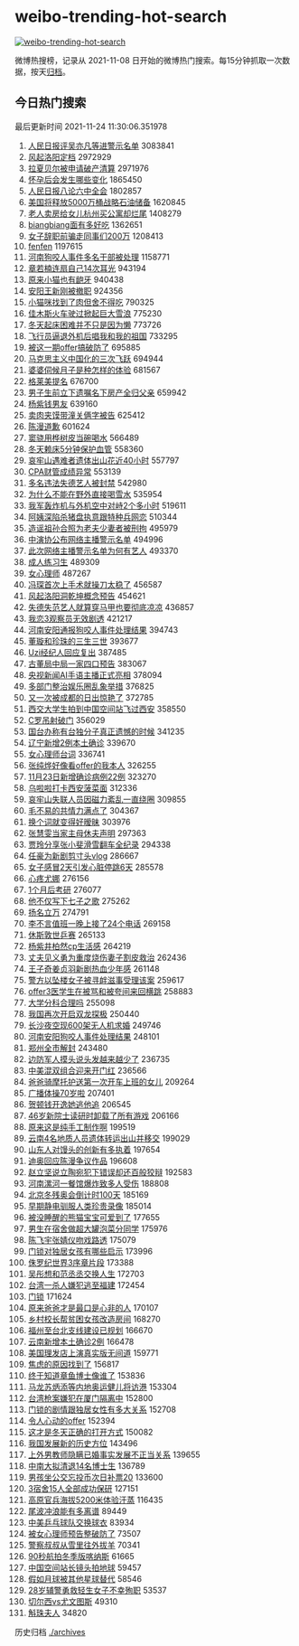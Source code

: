 # weibo-trending-hot-search

[![weibo-trending-hot-search](https://github.com/ameizi/weibo-trending-hot-search/actions/workflows/ci.yml/badge.svg)](https://github.com/ameizi/weibo-trending-hot-search/actions/workflows/ci.yml)

微博热搜榜，记录从 2021-11-08 日开始的微博热门搜索。每15分钟抓取一次数据，按天[归档](./archives)。

## 今日热门搜索

<!-- BEGIN --> 
最后更新时间 2021-11-24 11:30:06.351978 
1. [人民日报评吴亦凡等进警示名单](https://s.weibo.com/weibo?q=%23%E4%BA%BA%E6%B0%91%E6%97%A5%E6%8A%A5%E8%AF%84%E5%90%B4%E4%BA%A6%E5%87%A1%E7%AD%89%E8%BF%9B%E8%AD%A6%E7%A4%BA%E5%90%8D%E5%8D%95%23&Refer=top) 3083841
1. [风起洛阳定档](https://s.weibo.com/weibo?q=%23%E9%A3%8E%E8%B5%B7%E6%B4%9B%E9%98%B3%E5%AE%9A%E6%A1%A3%23&Refer=top) 2972929
1. [拉夏贝尔被申请破产清算](https://s.weibo.com/weibo?q=%23%E6%8B%89%E5%A4%8F%E8%B4%9D%E5%B0%94%E8%A2%AB%E7%94%B3%E8%AF%B7%E7%A0%B4%E4%BA%A7%E6%B8%85%E7%AE%97%23&Refer=top) 2971976
1. [怀孕后会发生哪些变化](https://s.weibo.com/weibo?q=%23%E6%80%80%E5%AD%95%E5%90%8E%E4%BC%9A%E5%8F%91%E7%94%9F%E5%93%AA%E4%BA%9B%E5%8F%98%E5%8C%96%23&Refer=top) 1865450
1. [人民日报八论六中全会](https://s.weibo.com/weibo?q=%23%E4%BA%BA%E6%B0%91%E6%97%A5%E6%8A%A5%E5%85%AB%E8%AE%BA%E5%85%AD%E4%B8%AD%E5%85%A8%E4%BC%9A%23&Refer=top) 1802857
1. [美国将释放5000万桶战略石油储备](https://s.weibo.com/weibo?q=%23%E7%BE%8E%E5%9B%BD%E5%B0%86%E9%87%8A%E6%94%BE5000%E4%B8%87%E6%A1%B6%E6%88%98%E7%95%A5%E7%9F%B3%E6%B2%B9%E5%82%A8%E5%A4%87%23&Refer=top) 1620845
1. [老人卖房给女儿杭州买公寓却烂尾](https://s.weibo.com/weibo?q=%23%E8%80%81%E4%BA%BA%E5%8D%96%E6%88%BF%E7%BB%99%E5%A5%B3%E5%84%BF%E6%9D%AD%E5%B7%9E%E4%B9%B0%E5%85%AC%E5%AF%93%E5%8D%B4%E7%83%82%E5%B0%BE%23&Refer=top) 1408279
1. [biangbiang面有多好吃](https://s.weibo.com/weibo?q=%23biangbiang%E9%9D%A2%E6%9C%89%E5%A4%9A%E5%A5%BD%E5%90%83%23&Refer=top) 1362651
1. [女子辞职前骗走同事们200万](https://s.weibo.com/weibo?q=%23%E5%A5%B3%E5%AD%90%E8%BE%9E%E8%81%8C%E5%89%8D%E9%AA%97%E8%B5%B0%E5%90%8C%E4%BA%8B%E4%BB%AC200%E4%B8%87%23&Refer=top) 1208413
1. [fenfen](https://s.weibo.com/weibo?q=fenfen&Refer=top) 1197615
1. [河南狗咬人事件多名干部被处理](https://s.weibo.com/weibo?q=%23%E6%B2%B3%E5%8D%97%E7%8B%97%E5%92%AC%E4%BA%BA%E4%BA%8B%E4%BB%B6%E5%A4%9A%E5%90%8D%E5%B9%B2%E9%83%A8%E8%A2%AB%E5%A4%84%E7%90%86%23&Refer=top) 1158771
1. [章若楠连扇自己14次耳光](https://s.weibo.com/weibo?q=%23%E7%AB%A0%E8%8B%A5%E6%A5%A0%E8%BF%9E%E6%89%87%E8%87%AA%E5%B7%B114%E6%AC%A1%E8%80%B3%E5%85%89%23&Refer=top) 943194
1. [原来小猫也有龅牙](https://s.weibo.com/weibo?q=%23%E5%8E%9F%E6%9D%A5%E5%B0%8F%E7%8C%AB%E4%B9%9F%E6%9C%89%E9%BE%85%E7%89%99%23&Refer=top) 940438
1. [安阳王新刚被撤职](https://s.weibo.com/weibo?q=%23%E5%AE%89%E9%98%B3%E7%8E%8B%E6%96%B0%E5%88%9A%E8%A2%AB%E6%92%A4%E8%81%8C%23&Refer=top) 924356
1. [小猫咪找到了肉但舍不得吃](https://s.weibo.com/weibo?q=%E5%B0%8F%E7%8C%AB%E5%92%AA%E6%89%BE%E5%88%B0%E4%BA%86%E8%82%89%E4%BD%86%E8%88%8D%E4%B8%8D%E5%BE%97%E5%90%83&Refer=top) 790325
1. [佳木斯火车驶过掀起巨大雪浪](https://s.weibo.com/weibo?q=%23%E4%BD%B3%E6%9C%A8%E6%96%AF%E7%81%AB%E8%BD%A6%E9%A9%B6%E8%BF%87%E6%8E%80%E8%B5%B7%E5%B7%A8%E5%A4%A7%E9%9B%AA%E6%B5%AA%23&Refer=top) 775230
1. [冬天起床困难并不只是因为懒](https://s.weibo.com/weibo?q=%23%E5%86%AC%E5%A4%A9%E8%B5%B7%E5%BA%8A%E5%9B%B0%E9%9A%BE%E5%B9%B6%E4%B8%8D%E5%8F%AA%E6%98%AF%E5%9B%A0%E4%B8%BA%E6%87%92%23&Refer=top) 773726
1. [飞行员逼退外机后唱我和我的祖国](https://s.weibo.com/weibo?q=%23%E9%A3%9E%E8%A1%8C%E5%91%98%E9%80%BC%E9%80%80%E5%A4%96%E6%9C%BA%E5%90%8E%E5%94%B1%E6%88%91%E5%92%8C%E6%88%91%E7%9A%84%E7%A5%96%E5%9B%BD%23&Refer=top) 733295
1. [被这一期offer搞破防了](https://s.weibo.com/weibo?q=%23%E8%A2%AB%E8%BF%99%E4%B8%80%E6%9C%9Foffer%E6%90%9E%E7%A0%B4%E9%98%B2%E4%BA%86%23&Refer=top) 695885
1. [马克思主义中国化的三次飞跃](https://s.weibo.com/weibo?q=%23%E9%A9%AC%E5%85%8B%E6%80%9D%E4%B8%BB%E4%B9%89%E4%B8%AD%E5%9B%BD%E5%8C%96%E7%9A%84%E4%B8%89%E6%AC%A1%E9%A3%9E%E8%B7%83%23&Refer=top) 694944
1. [婆婆伺候月子是种怎样的体验](https://s.weibo.com/weibo?q=%E5%A9%86%E5%A9%86%E4%BC%BA%E5%80%99%E6%9C%88%E5%AD%90%E6%98%AF%E7%A7%8D%E6%80%8E%E6%A0%B7%E7%9A%84%E4%BD%93%E9%AA%8C&Refer=top) 681567
1. [格莱美提名](https://s.weibo.com/weibo?q=%E6%A0%BC%E8%8E%B1%E7%BE%8E%E6%8F%90%E5%90%8D&Refer=top) 676700
1. [男子生前立下遗嘱名下房产全归父亲](https://s.weibo.com/weibo?q=%23%E7%94%B7%E5%AD%90%E7%94%9F%E5%89%8D%E7%AB%8B%E4%B8%8B%E9%81%97%E5%98%B1%E5%90%8D%E4%B8%8B%E6%88%BF%E4%BA%A7%E5%85%A8%E5%BD%92%E7%88%B6%E4%BA%B2%23&Refer=top) 659942
1. [杨紫钱男友](https://s.weibo.com/weibo?q=%23%E6%9D%A8%E7%B4%AB%E9%92%B1%E7%94%B7%E5%8F%8B%23&Refer=top) 639160
1. [卖肉夹馍带潼关俩字被告](https://s.weibo.com/weibo?q=%23%E5%8D%96%E8%82%89%E5%A4%B9%E9%A6%8D%E5%B8%A6%E6%BD%BC%E5%85%B3%E4%BF%A9%E5%AD%97%E8%A2%AB%E5%91%8A%23&Refer=top) 625412
1. [陈漫道歉](https://s.weibo.com/weibo?q=%23%E9%99%88%E6%BC%AB%E9%81%93%E6%AD%89%23&Refer=top) 601624
1. [窦骁用桦树皮当碗喝水](https://s.weibo.com/weibo?q=%23%E7%AA%A6%E9%AA%81%E7%94%A8%E6%A1%A6%E6%A0%91%E7%9A%AE%E5%BD%93%E7%A2%97%E5%96%9D%E6%B0%B4%23&Refer=top) 566489
1. [冬天赖床5分钟保护血管](https://s.weibo.com/weibo?q=%23%E5%86%AC%E5%A4%A9%E8%B5%96%E5%BA%8A5%E5%88%86%E9%92%9F%E4%BF%9D%E6%8A%A4%E8%A1%80%E7%AE%A1%23&Refer=top) 558360
1. [哀牢山遇难者遗体出山花近40小时](https://s.weibo.com/weibo?q=%23%E5%93%80%E7%89%A2%E5%B1%B1%E9%81%87%E9%9A%BE%E8%80%85%E9%81%97%E4%BD%93%E5%87%BA%E5%B1%B1%E8%8A%B1%E8%BF%9140%E5%B0%8F%E6%97%B6%23&Refer=top) 557797
1. [CPA财管成绩异常](https://s.weibo.com/weibo?q=CPA%E8%B4%A2%E7%AE%A1%E6%88%90%E7%BB%A9%E5%BC%82%E5%B8%B8&Refer=top) 553139
1. [多名违法失德艺人被封禁](https://s.weibo.com/weibo?q=%23%E5%A4%9A%E5%90%8D%E8%BF%9D%E6%B3%95%E5%A4%B1%E5%BE%B7%E8%89%BA%E4%BA%BA%E8%A2%AB%E5%B0%81%E7%A6%81%23&Refer=top) 542980
1. [为什么不能在野外直接喝雪水](https://s.weibo.com/weibo?q=%23%E4%B8%BA%E4%BB%80%E4%B9%88%E4%B8%8D%E8%83%BD%E5%9C%A8%E9%87%8E%E5%A4%96%E7%9B%B4%E6%8E%A5%E5%96%9D%E9%9B%AA%E6%B0%B4%23&Refer=top) 535954
1. [我军轰炸机与外机空中对峙2个多小时](https://s.weibo.com/weibo?q=%23%E6%88%91%E5%86%9B%E8%BD%B0%E7%82%B8%E6%9C%BA%E4%B8%8E%E5%A4%96%E6%9C%BA%E7%A9%BA%E4%B8%AD%E5%AF%B9%E5%B3%992%E4%B8%AA%E5%A4%9A%E5%B0%8F%E6%97%B6%23&Refer=top) 519611
1. [阿姨深陷杀猪盘执意跟特种兵网恋](https://s.weibo.com/weibo?q=%23%E9%98%BF%E5%A7%A8%E6%B7%B1%E9%99%B7%E6%9D%80%E7%8C%AA%E7%9B%98%E6%89%A7%E6%84%8F%E8%B7%9F%E7%89%B9%E7%A7%8D%E5%85%B5%E7%BD%91%E6%81%8B%23&Refer=top) 510344
1. [造谣祖孙合照为老夫少妻者被刑拘](https://s.weibo.com/weibo?q=%23%E9%80%A0%E8%B0%A3%E7%A5%96%E5%AD%99%E5%90%88%E7%85%A7%E4%B8%BA%E8%80%81%E5%A4%AB%E5%B0%91%E5%A6%BB%E8%80%85%E8%A2%AB%E5%88%91%E6%8B%98%23&Refer=top) 495979
1. [中演协公布网络主播警示名单](https://s.weibo.com/weibo?q=%23%E4%B8%AD%E6%BC%94%E5%8D%8F%E5%85%AC%E5%B8%83%E7%BD%91%E7%BB%9C%E4%B8%BB%E6%92%AD%E8%AD%A6%E7%A4%BA%E5%90%8D%E5%8D%95%23&Refer=top) 494996
1. [此次网络主播警示名单为何有艺人](https://s.weibo.com/weibo?q=%23%E6%AD%A4%E6%AC%A1%E7%BD%91%E7%BB%9C%E4%B8%BB%E6%92%AD%E8%AD%A6%E7%A4%BA%E5%90%8D%E5%8D%95%E4%B8%BA%E4%BD%95%E6%9C%89%E8%89%BA%E4%BA%BA%23&Refer=top) 493370
1. [成人练习生](https://s.weibo.com/weibo?q=%E6%88%90%E4%BA%BA%E7%BB%83%E4%B9%A0%E7%94%9F&Refer=top) 489309
1. [女心理师](https://s.weibo.com/weibo?q=%E5%A5%B3%E5%BF%83%E7%90%86%E5%B8%88&Refer=top) 487267
1. [冯琛首次上手术就操刀太稳了](https://s.weibo.com/weibo?q=%23%E5%86%AF%E7%90%9B%E9%A6%96%E6%AC%A1%E4%B8%8A%E6%89%8B%E6%9C%AF%E5%B0%B1%E6%93%8D%E5%88%80%E5%A4%AA%E7%A8%B3%E4%BA%86%23&Refer=top) 456587
1. [风起洛阳洞乾坤概念预告](https://s.weibo.com/weibo?q=%23%E9%A3%8E%E8%B5%B7%E6%B4%9B%E9%98%B3%E6%B4%9E%E4%B9%BE%E5%9D%A4%E6%A6%82%E5%BF%B5%E9%A2%84%E5%91%8A%23&Refer=top) 454621
1. [失德失范艺人就算穿马甲也要彻底凉凉](https://s.weibo.com/weibo?q=%23%E5%A4%B1%E5%BE%B7%E5%A4%B1%E8%8C%83%E8%89%BA%E4%BA%BA%E5%B0%B1%E7%AE%97%E7%A9%BF%E9%A9%AC%E7%94%B2%E4%B9%9F%E8%A6%81%E5%BD%BB%E5%BA%95%E5%87%89%E5%87%89%23&Refer=top) 436857
1. [我恋3观察员无效剧透](https://s.weibo.com/weibo?q=%23%E6%88%91%E6%81%8B3%E8%A7%82%E5%AF%9F%E5%91%98%E6%97%A0%E6%95%88%E5%89%A7%E9%80%8F%23&Refer=top) 421217
1. [河南安阳通报狗咬人事件处理结果](https://s.weibo.com/weibo?q=%23%E6%B2%B3%E5%8D%97%E5%AE%89%E9%98%B3%E9%80%9A%E6%8A%A5%E7%8B%97%E5%92%AC%E4%BA%BA%E4%BA%8B%E4%BB%B6%E5%A4%84%E7%90%86%E7%BB%93%E6%9E%9C%23&Refer=top) 394743
1. [董璇和珍珠的三生三世](https://s.weibo.com/weibo?q=%23%E8%91%A3%E7%92%87%E5%92%8C%E7%8F%8D%E7%8F%A0%E7%9A%84%E4%B8%89%E7%94%9F%E4%B8%89%E4%B8%96%23&Refer=top) 393677
1. [Uzi经纪人回应复出](https://s.weibo.com/weibo?q=%23Uzi%E7%BB%8F%E7%BA%AA%E4%BA%BA%E5%9B%9E%E5%BA%94%E5%A4%8D%E5%87%BA%23&Refer=top) 387485
1. [古董局中局一家四口预告](https://s.weibo.com/weibo?q=%23%E5%8F%A4%E8%91%A3%E5%B1%80%E4%B8%AD%E5%B1%80%E4%B8%80%E5%AE%B6%E5%9B%9B%E5%8F%A3%E9%A2%84%E5%91%8A%23&Refer=top) 383067
1. [央视新闻AI手语主播正式亮相](https://s.weibo.com/weibo?q=%23%E5%A4%AE%E8%A7%86%E6%96%B0%E9%97%BBAI%E6%89%8B%E8%AF%AD%E4%B8%BB%E6%92%AD%E6%AD%A3%E5%BC%8F%E4%BA%AE%E7%9B%B8%23&Refer=top) 378094
1. [多部门整治娱乐圈乱象举措](https://s.weibo.com/weibo?q=%23%E5%A4%9A%E9%83%A8%E9%97%A8%E6%95%B4%E6%B2%BB%E5%A8%B1%E4%B9%90%E5%9C%88%E4%B9%B1%E8%B1%A1%E4%B8%BE%E6%8E%AA%23&Refer=top) 376825
1. [又一次被成都的日出惊艳了](https://s.weibo.com/weibo?q=%23%E5%8F%88%E4%B8%80%E6%AC%A1%E8%A2%AB%E6%88%90%E9%83%BD%E7%9A%84%E6%97%A5%E5%87%BA%E6%83%8A%E8%89%B3%E4%BA%86%23&Refer=top) 372785
1. [西交大学生拍到中国空间站飞过西安](https://s.weibo.com/weibo?q=%23%E8%A5%BF%E4%BA%A4%E5%A4%A7%E5%AD%A6%E7%94%9F%E6%8B%8D%E5%88%B0%E4%B8%AD%E5%9B%BD%E7%A9%BA%E9%97%B4%E7%AB%99%E9%A3%9E%E8%BF%87%E8%A5%BF%E5%AE%89%23&Refer=top) 358550
1. [C罗吊射破门](https://s.weibo.com/weibo?q=%23C%E7%BD%97%E5%90%8A%E5%B0%84%E7%A0%B4%E9%97%A8%23&Refer=top) 356029
1. [国台办称有台独分子真正遗憾的时候](https://s.weibo.com/weibo?q=%23%E5%9B%BD%E5%8F%B0%E5%8A%9E%E7%A7%B0%E6%9C%89%E5%8F%B0%E7%8B%AC%E5%88%86%E5%AD%90%E7%9C%9F%E6%AD%A3%E9%81%97%E6%86%BE%E7%9A%84%E6%97%B6%E5%80%99%23&Refer=top) 341235
1. [辽宁新增2例本土确诊](https://s.weibo.com/weibo?q=%23%E8%BE%BD%E5%AE%81%E6%96%B0%E5%A2%9E2%E4%BE%8B%E6%9C%AC%E5%9C%9F%E7%A1%AE%E8%AF%8A%23&Refer=top) 339670
1. [女心理师台词](https://s.weibo.com/weibo?q=%23%E5%A5%B3%E5%BF%83%E7%90%86%E5%B8%88%E5%8F%B0%E8%AF%8D%23&Refer=top) 336741
1. [张纯烨好像看offer的我本人](https://s.weibo.com/weibo?q=%23%E5%BC%A0%E7%BA%AF%E7%83%A8%E5%A5%BD%E5%83%8F%E7%9C%8Boffer%E7%9A%84%E6%88%91%E6%9C%AC%E4%BA%BA%23&Refer=top) 326255
1. [11月23日新增确诊病例22例](https://s.weibo.com/weibo?q=%2311%E6%9C%8823%E6%97%A5%E6%96%B0%E5%A2%9E%E7%A1%AE%E8%AF%8A%E7%97%85%E4%BE%8B22%E4%BE%8B%23&Refer=top) 323270
1. [乌啦啦打卡西安菠菜面](https://s.weibo.com/weibo?q=%23%E4%B9%8C%E5%95%A6%E5%95%A6%E6%89%93%E5%8D%A1%E8%A5%BF%E5%AE%89%E8%8F%A0%E8%8F%9C%E9%9D%A2%23&Refer=top) 312336
1. [哀牢山失联人员因磁力紊乱一直绕圈](https://s.weibo.com/weibo?q=%23%E5%93%80%E7%89%A2%E5%B1%B1%E5%A4%B1%E8%81%94%E4%BA%BA%E5%91%98%E5%9B%A0%E7%A3%81%E5%8A%9B%E7%B4%8A%E4%B9%B1%E4%B8%80%E7%9B%B4%E7%BB%95%E5%9C%88%23&Refer=top) 309855
1. [毛不易的共情力满点了](https://s.weibo.com/weibo?q=%23%E6%AF%9B%E4%B8%8D%E6%98%93%E7%9A%84%E5%85%B1%E6%83%85%E5%8A%9B%E6%BB%A1%E7%82%B9%E4%BA%86%23&Refer=top) 304367
1. [换个词就变得好暧昧](https://s.weibo.com/weibo?q=%23%E6%8D%A2%E4%B8%AA%E8%AF%8D%E5%B0%B1%E5%8F%98%E5%BE%97%E5%A5%BD%E6%9A%A7%E6%98%A7%23&Refer=top) 303976
1. [张慧雯当家主母休夫声明](https://s.weibo.com/weibo?q=%23%E5%BC%A0%E6%85%A7%E9%9B%AF%E5%BD%93%E5%AE%B6%E4%B8%BB%E6%AF%8D%E4%BC%91%E5%A4%AB%E5%A3%B0%E6%98%8E%23&Refer=top) 297363
1. [贾玲分享张小斐滑雪翻车全纪录](https://s.weibo.com/weibo?q=%23%E8%B4%BE%E7%8E%B2%E5%88%86%E4%BA%AB%E5%BC%A0%E5%B0%8F%E6%96%90%E6%BB%91%E9%9B%AA%E7%BF%BB%E8%BD%A6%E5%85%A8%E7%BA%AA%E5%BD%95%23&Refer=top) 294338
1. [任豪为新剧剪寸头vlog](https://s.weibo.com/weibo?q=%E4%BB%BB%E8%B1%AA%E4%B8%BA%E6%96%B0%E5%89%A7%E5%89%AA%E5%AF%B8%E5%A4%B4vlog&Refer=top) 286667
1. [女子感冒2天引发心脏停跳6天](https://s.weibo.com/weibo?q=%23%E5%A5%B3%E5%AD%90%E6%84%9F%E5%86%922%E5%A4%A9%E5%BC%95%E5%8F%91%E5%BF%83%E8%84%8F%E5%81%9C%E8%B7%B36%E5%A4%A9%23&Refer=top) 285578
1. [心疼尤娜](https://s.weibo.com/weibo?q=%23%E5%BF%83%E7%96%BC%E5%B0%A4%E5%A8%9C%23&Refer=top) 276156
1. [1个月后考研](https://s.weibo.com/weibo?q=%231%E4%B8%AA%E6%9C%88%E5%90%8E%E8%80%83%E7%A0%94%23&Refer=top) 276077
1. [他不仅写下七子之歌](https://s.weibo.com/weibo?q=%23%E4%BB%96%E4%B8%8D%E4%BB%85%E5%86%99%E4%B8%8B%E4%B8%83%E5%AD%90%E4%B9%8B%E6%AD%8C%23&Refer=top) 275262
1. [扬名立万](https://s.weibo.com/weibo?q=%E6%89%AC%E5%90%8D%E7%AB%8B%E4%B8%87&Refer=top) 274791
1. [李不言值班一晚上接了24个电话](https://s.weibo.com/weibo?q=%23%E6%9D%8E%E4%B8%8D%E8%A8%80%E5%80%BC%E7%8F%AD%E4%B8%80%E6%99%9A%E4%B8%8A%E6%8E%A5%E4%BA%8624%E4%B8%AA%E7%94%B5%E8%AF%9D%23&Refer=top) 269158
1. [休斯敦世乒赛](https://s.weibo.com/weibo?q=%E4%BC%91%E6%96%AF%E6%95%A6%E4%B8%96%E4%B9%92%E8%B5%9B&Refer=top) 265133
1. [杨紫井柏然cp生活感](https://s.weibo.com/weibo?q=%23%E6%9D%A8%E7%B4%AB%E4%BA%95%E6%9F%8F%E7%84%B6cp%E7%94%9F%E6%B4%BB%E6%84%9F%23&Refer=top) 264219
1. [丈夫见义勇为重度烧伤妻子割皮救治](https://s.weibo.com/weibo?q=%23%E4%B8%88%E5%A4%AB%E8%A7%81%E4%B9%89%E5%8B%87%E4%B8%BA%E9%87%8D%E5%BA%A6%E7%83%A7%E4%BC%A4%E5%A6%BB%E5%AD%90%E5%89%B2%E7%9A%AE%E6%95%91%E6%B2%BB%23&Refer=top) 262436
1. [王子奇姜贞羽新剧热血少年感](https://s.weibo.com/weibo?q=%23%E7%8E%8B%E5%AD%90%E5%A5%87%E5%A7%9C%E8%B4%9E%E7%BE%BD%E6%96%B0%E5%89%A7%E7%83%AD%E8%A1%80%E5%B0%91%E5%B9%B4%E6%84%9F%23&Refer=top) 261148
1. [警方以坠楼女子被寻衅滋事受理该案](https://s.weibo.com/weibo?q=%23%E8%AD%A6%E6%96%B9%E4%BB%A5%E5%9D%A0%E6%A5%BC%E5%A5%B3%E5%AD%90%E8%A2%AB%E5%AF%BB%E8%A1%85%E6%BB%8B%E4%BA%8B%E5%8F%97%E7%90%86%E8%AF%A5%E6%A1%88%23&Refer=top) 259617
1. [offer3医学生在被骂和被夸间来回横跳](https://s.weibo.com/weibo?q=%23offer3%E5%8C%BB%E5%AD%A6%E7%94%9F%E5%9C%A8%E8%A2%AB%E9%AA%82%E5%92%8C%E8%A2%AB%E5%A4%B8%E9%97%B4%E6%9D%A5%E5%9B%9E%E6%A8%AA%E8%B7%B3%23&Refer=top) 258883
1. [大学分科合理吗](https://s.weibo.com/weibo?q=%23%E5%A4%A7%E5%AD%A6%E5%88%86%E7%A7%91%E5%90%88%E7%90%86%E5%90%97%23&Refer=top) 255098
1. [我国再次开启双龙探极](https://s.weibo.com/weibo?q=%23%E6%88%91%E5%9B%BD%E5%86%8D%E6%AC%A1%E5%BC%80%E5%90%AF%E5%8F%8C%E9%BE%99%E6%8E%A2%E6%9E%81%23&Refer=top) 250440
1. [长沙夜空现600架无人机求婚](https://s.weibo.com/weibo?q=%23%E9%95%BF%E6%B2%99%E5%A4%9C%E7%A9%BA%E7%8E%B0600%E6%9E%B6%E6%97%A0%E4%BA%BA%E6%9C%BA%E6%B1%82%E5%A9%9A%23&Refer=top) 249746
1. [河南安阳狗咬人事件处理结果](https://s.weibo.com/weibo?q=%23%E6%B2%B3%E5%8D%97%E5%AE%89%E9%98%B3%E7%8B%97%E5%92%AC%E4%BA%BA%E4%BA%8B%E4%BB%B6%E5%A4%84%E7%90%86%E7%BB%93%E6%9E%9C%23&Refer=top) 248101
1. [郑州全市解封](https://s.weibo.com/weibo?q=%23%E9%83%91%E5%B7%9E%E5%85%A8%E5%B8%82%E8%A7%A3%E5%B0%81%23&Refer=top) 243480
1. [边防军人摸头说头发越来越少了](https://s.weibo.com/weibo?q=%23%E8%BE%B9%E9%98%B2%E5%86%9B%E4%BA%BA%E6%91%B8%E5%A4%B4%E8%AF%B4%E5%A4%B4%E5%8F%91%E8%B6%8A%E6%9D%A5%E8%B6%8A%E5%B0%91%E4%BA%86%23&Refer=top) 236735
1. [中美混双组合迎来开门红](https://s.weibo.com/weibo?q=%23%E4%B8%AD%E7%BE%8E%E6%B7%B7%E5%8F%8C%E7%BB%84%E5%90%88%E8%BF%8E%E6%9D%A5%E5%BC%80%E9%97%A8%E7%BA%A2%23&Refer=top) 236566
1. [爸爸骑摩托护送第一次开车上班的女儿](https://s.weibo.com/weibo?q=%23%E7%88%B8%E7%88%B8%E9%AA%91%E6%91%A9%E6%89%98%E6%8A%A4%E9%80%81%E7%AC%AC%E4%B8%80%E6%AC%A1%E5%BC%80%E8%BD%A6%E4%B8%8A%E7%8F%AD%E7%9A%84%E5%A5%B3%E5%84%BF%23&Refer=top) 209264
1. [广播体操70岁啦](https://s.weibo.com/weibo?q=%23%E5%B9%BF%E6%92%AD%E4%BD%93%E6%93%8D70%E5%B2%81%E5%95%A6%23&Refer=top) 207401
1. [贺顿钱开逸她逃他追](https://s.weibo.com/weibo?q=%23%E8%B4%BA%E9%A1%BF%E9%92%B1%E5%BC%80%E9%80%B8%E5%A5%B9%E9%80%83%E4%BB%96%E8%BF%BD%23&Refer=top) 206545
1. [46岁新院士读研时卸载了所有游戏](https://s.weibo.com/weibo?q=%2346%E5%B2%81%E6%96%B0%E9%99%A2%E5%A3%AB%E8%AF%BB%E7%A0%94%E6%97%B6%E5%8D%B8%E8%BD%BD%E4%BA%86%E6%89%80%E6%9C%89%E6%B8%B8%E6%88%8F%23&Refer=top) 206166
1. [原来这是纯手工制作啊](https://s.weibo.com/weibo?q=%23%E5%8E%9F%E6%9D%A5%E8%BF%99%E6%98%AF%E7%BA%AF%E6%89%8B%E5%B7%A5%E5%88%B6%E4%BD%9C%E5%95%8A%23&Refer=top) 199519
1. [云南4名地质人员遗体转运出山并移交](https://s.weibo.com/weibo?q=%23%E4%BA%91%E5%8D%974%E5%90%8D%E5%9C%B0%E8%B4%A8%E4%BA%BA%E5%91%98%E9%81%97%E4%BD%93%E8%BD%AC%E8%BF%90%E5%87%BA%E5%B1%B1%E5%B9%B6%E7%A7%BB%E4%BA%A4%23&Refer=top) 199029
1. [山东人对馒头的创新有多执着](https://s.weibo.com/weibo?q=%23%E5%B1%B1%E4%B8%9C%E4%BA%BA%E5%AF%B9%E9%A6%92%E5%A4%B4%E7%9A%84%E5%88%9B%E6%96%B0%E6%9C%89%E5%A4%9A%E6%89%A7%E7%9D%80%23&Refer=top) 197654
1. [迪奥回应陈漫争议作品](https://s.weibo.com/weibo?q=%23%E8%BF%AA%E5%A5%A5%E5%9B%9E%E5%BA%94%E9%99%88%E6%BC%AB%E4%BA%89%E8%AE%AE%E4%BD%9C%E5%93%81%23&Refer=top) 196608
1. [赵立坚说立陶宛犯下错误却还百般狡辩](https://s.weibo.com/weibo?q=%23%E8%B5%B5%E7%AB%8B%E5%9D%9A%E8%AF%B4%E7%AB%8B%E9%99%B6%E5%AE%9B%E7%8A%AF%E4%B8%8B%E9%94%99%E8%AF%AF%E5%8D%B4%E8%BF%98%E7%99%BE%E8%88%AC%E7%8B%A1%E8%BE%A9%23&Refer=top) 192583
1. [河南漯河一餐馆爆炸致多人受伤](https://s.weibo.com/weibo?q=%23%E6%B2%B3%E5%8D%97%E6%BC%AF%E6%B2%B3%E4%B8%80%E9%A4%90%E9%A6%86%E7%88%86%E7%82%B8%E8%87%B4%E5%A4%9A%E4%BA%BA%E5%8F%97%E4%BC%A4%23&Refer=top) 188808
1. [北京冬残奥会倒计时100天](https://s.weibo.com/weibo?q=%23%E5%8C%97%E4%BA%AC%E5%86%AC%E6%AE%8B%E5%A5%A5%E4%BC%9A%E5%80%92%E8%AE%A1%E6%97%B6100%E5%A4%A9%23&Refer=top) 185169
1. [早期静电驯服人类珍贵录像](https://s.weibo.com/weibo?q=%23%E6%97%A9%E6%9C%9F%E9%9D%99%E7%94%B5%E9%A9%AF%E6%9C%8D%E4%BA%BA%E7%B1%BB%E7%8F%8D%E8%B4%B5%E5%BD%95%E5%83%8F%23&Refer=top) 185014
1. [被没睡醒的熊猫宝宝可爱到了](https://s.weibo.com/weibo?q=%23%E8%A2%AB%E6%B2%A1%E7%9D%A1%E9%86%92%E7%9A%84%E7%86%8A%E7%8C%AB%E5%AE%9D%E5%AE%9D%E5%8F%AF%E7%88%B1%E5%88%B0%E4%BA%86%23&Refer=top) 177655
1. [男生在宿舍做超大罐泡菜分同学](https://s.weibo.com/weibo?q=%23%E7%94%B7%E7%94%9F%E5%9C%A8%E5%AE%BF%E8%88%8D%E5%81%9A%E8%B6%85%E5%A4%A7%E7%BD%90%E6%B3%A1%E8%8F%9C%E5%88%86%E5%90%8C%E5%AD%A6%23&Refer=top) 175976
1. [陈飞宇张婧仪吻戏路透](https://s.weibo.com/weibo?q=%23%E9%99%88%E9%A3%9E%E5%AE%87%E5%BC%A0%E5%A9%A7%E4%BB%AA%E5%90%BB%E6%88%8F%E8%B7%AF%E9%80%8F%23&Refer=top) 175079
1. [门锁对独居女孩有哪些启示](https://s.weibo.com/weibo?q=%23%E9%97%A8%E9%94%81%E5%AF%B9%E7%8B%AC%E5%B1%85%E5%A5%B3%E5%AD%A9%E6%9C%89%E5%93%AA%E4%BA%9B%E5%90%AF%E7%A4%BA%23&Refer=top) 173996
1. [侏罗纪世界3序章片段](https://s.weibo.com/weibo?q=%23%E4%BE%8F%E7%BD%97%E7%BA%AA%E4%B8%96%E7%95%8C3%E5%BA%8F%E7%AB%A0%E7%89%87%E6%AE%B5%23&Refer=top) 173388
1. [吴彤想和范丞丞交换人生](https://s.weibo.com/weibo?q=%23%E5%90%B4%E5%BD%A4%E6%83%B3%E5%92%8C%E8%8C%83%E4%B8%9E%E4%B8%9E%E4%BA%A4%E6%8D%A2%E4%BA%BA%E7%94%9F%23&Refer=top) 172703
1. [台湾一杀人嫌犯逃至福建](https://s.weibo.com/weibo?q=%23%E5%8F%B0%E6%B9%BE%E4%B8%80%E6%9D%80%E4%BA%BA%E5%AB%8C%E7%8A%AF%E9%80%83%E8%87%B3%E7%A6%8F%E5%BB%BA%23&Refer=top) 172454
1. [门锁](https://s.weibo.com/weibo?q=%E9%97%A8%E9%94%81&Refer=top) 171624
1. [原来爸爸才是最口是心非的人](https://s.weibo.com/weibo?q=%23%E5%8E%9F%E6%9D%A5%E7%88%B8%E7%88%B8%E6%89%8D%E6%98%AF%E6%9C%80%E5%8F%A3%E6%98%AF%E5%BF%83%E9%9D%9E%E7%9A%84%E4%BA%BA%23&Refer=top) 170107
1. [乡村校长帮贫困女孩改造房间](https://s.weibo.com/weibo?q=%23%E4%B9%A1%E6%9D%91%E6%A0%A1%E9%95%BF%E5%B8%AE%E8%B4%AB%E5%9B%B0%E5%A5%B3%E5%AD%A9%E6%94%B9%E9%80%A0%E6%88%BF%E9%97%B4%23&Refer=top) 168270
1. [福州至台北支线建设已规划](https://s.weibo.com/weibo?q=%23%E7%A6%8F%E5%B7%9E%E8%87%B3%E5%8F%B0%E5%8C%97%E6%94%AF%E7%BA%BF%E5%BB%BA%E8%AE%BE%E5%B7%B2%E8%A7%84%E5%88%92%23&Refer=top) 166670
1. [云南新增本土确诊2例](https://s.weibo.com/weibo?q=%23%E4%BA%91%E5%8D%97%E6%96%B0%E5%A2%9E%E6%9C%AC%E5%9C%9F%E7%A1%AE%E8%AF%8A2%E4%BE%8B%23&Refer=top) 166478
1. [美国理发店上演真实版无间道](https://s.weibo.com/weibo?q=%23%E7%BE%8E%E5%9B%BD%E7%90%86%E5%8F%91%E5%BA%97%E4%B8%8A%E6%BC%94%E7%9C%9F%E5%AE%9E%E7%89%88%E6%97%A0%E9%97%B4%E9%81%93%23&Refer=top) 159771
1. [焦虑的原因找到了](https://s.weibo.com/weibo?q=%23%E7%84%A6%E8%99%91%E7%9A%84%E5%8E%9F%E5%9B%A0%E6%89%BE%E5%88%B0%E4%BA%86%23&Refer=top) 156817
1. [终于知道章鱼博士像谁了](https://s.weibo.com/weibo?q=%23%E7%BB%88%E4%BA%8E%E7%9F%A5%E9%81%93%E7%AB%A0%E9%B1%BC%E5%8D%9A%E5%A3%AB%E5%83%8F%E8%B0%81%E4%BA%86%23&Refer=top) 153836
1. [马龙苏炳添等内地奥运健儿将访港](https://s.weibo.com/weibo?q=%23%E9%A9%AC%E9%BE%99%E8%8B%8F%E7%82%B3%E6%B7%BB%E7%AD%89%E5%86%85%E5%9C%B0%E5%A5%A5%E8%BF%90%E5%81%A5%E5%84%BF%E5%B0%86%E8%AE%BF%E6%B8%AF%23&Refer=top) 153304
1. [台湾枪案嫌犯在厦门隔离中](https://s.weibo.com/weibo?q=%23%E5%8F%B0%E6%B9%BE%E6%9E%AA%E6%A1%88%E5%AB%8C%E7%8A%AF%E5%9C%A8%E5%8E%A6%E9%97%A8%E9%9A%94%E7%A6%BB%E4%B8%AD%23&Refer=top) 152800
1. [门锁的剧情跟独居女性有多大关系](https://s.weibo.com/weibo?q=%23%E9%97%A8%E9%94%81%E7%9A%84%E5%89%A7%E6%83%85%E8%B7%9F%E7%8B%AC%E5%B1%85%E5%A5%B3%E6%80%A7%E6%9C%89%E5%A4%9A%E5%A4%A7%E5%85%B3%E7%B3%BB%23&Refer=top) 152708
1. [令人心动的offer](https://s.weibo.com/weibo?q=%E4%BB%A4%E4%BA%BA%E5%BF%83%E5%8A%A8%E7%9A%84offer&Refer=top) 152394
1. [这才是冬天正确的打开方式](https://s.weibo.com/weibo?q=%23%E8%BF%99%E6%89%8D%E6%98%AF%E5%86%AC%E5%A4%A9%E6%AD%A3%E7%A1%AE%E7%9A%84%E6%89%93%E5%BC%80%E6%96%B9%E5%BC%8F%23&Refer=top) 150082
1. [我国发展新的历史方位](https://s.weibo.com/weibo?q=%23%E6%88%91%E5%9B%BD%E5%8F%91%E5%B1%95%E6%96%B0%E7%9A%84%E5%8E%86%E5%8F%B2%E6%96%B9%E4%BD%8D%23&Refer=top) 143496
1. [上外男教师隐瞒已婚事实发展不正当关系](https://s.weibo.com/weibo?q=%23%E4%B8%8A%E5%A4%96%E7%94%B7%E6%95%99%E5%B8%88%E9%9A%90%E7%9E%92%E5%B7%B2%E5%A9%9A%E4%BA%8B%E5%AE%9E%E5%8F%91%E5%B1%95%E4%B8%8D%E6%AD%A3%E5%BD%93%E5%85%B3%E7%B3%BB%23&Refer=top) 139655
1. [中南大拟清退14名博士生](https://s.weibo.com/weibo?q=%23%E4%B8%AD%E5%8D%97%E5%A4%A7%E6%8B%9F%E6%B8%85%E9%80%8014%E5%90%8D%E5%8D%9A%E5%A3%AB%E7%94%9F%23&Refer=top) 136789
1. [男孩坐公交忘投币次日补票20](https://s.weibo.com/weibo?q=%23%E7%94%B7%E5%AD%A9%E5%9D%90%E5%85%AC%E4%BA%A4%E5%BF%98%E6%8A%95%E5%B8%81%E6%AC%A1%E6%97%A5%E8%A1%A5%E7%A5%A820%23&Refer=top) 133600
1. [3宿舍15人全部成功保研](https://s.weibo.com/weibo?q=%233%E5%AE%BF%E8%88%8D15%E4%BA%BA%E5%85%A8%E9%83%A8%E6%88%90%E5%8A%9F%E4%BF%9D%E7%A0%94%23&Refer=top) 127151
1. [高原官兵海拔5200米体验汗蒸](https://s.weibo.com/weibo?q=%23%E9%AB%98%E5%8E%9F%E5%AE%98%E5%85%B5%E6%B5%B7%E6%8B%945200%E7%B1%B3%E4%BD%93%E9%AA%8C%E6%B1%97%E8%92%B8%23&Refer=top) 116435
1. [尾波冲浪能有多离谱](https://s.weibo.com/weibo?q=%23%E5%B0%BE%E6%B3%A2%E5%86%B2%E6%B5%AA%E8%83%BD%E6%9C%89%E5%A4%9A%E7%A6%BB%E8%B0%B1%23&Refer=top) 89449
1. [中美乒乓球队交换球衣](https://s.weibo.com/weibo?q=%23%E4%B8%AD%E7%BE%8E%E4%B9%92%E4%B9%93%E7%90%83%E9%98%9F%E4%BA%A4%E6%8D%A2%E7%90%83%E8%A1%A3%23&Refer=top) 83934
1. [被女心理师预告整破防了](https://s.weibo.com/weibo?q=%23%E8%A2%AB%E5%A5%B3%E5%BF%83%E7%90%86%E5%B8%88%E9%A2%84%E5%91%8A%E6%95%B4%E7%A0%B4%E9%98%B2%E4%BA%86%23&Refer=top) 73507
1. [警察叔叔从雪里往外拔羊](https://s.weibo.com/weibo?q=%23%E8%AD%A6%E5%AF%9F%E5%8F%94%E5%8F%94%E4%BB%8E%E9%9B%AA%E9%87%8C%E5%BE%80%E5%A4%96%E6%8B%94%E7%BE%8A%23&Refer=top) 70341
1. [90秒航拍冬季版喀纳斯](https://s.weibo.com/weibo?q=%2390%E7%A7%92%E8%88%AA%E6%8B%8D%E5%86%AC%E5%AD%A3%E7%89%88%E5%96%80%E7%BA%B3%E6%96%AF%23&Refer=top) 61665
1. [中国空间站长镜头拍地球](https://s.weibo.com/weibo?q=%23%E4%B8%AD%E5%9B%BD%E7%A9%BA%E9%97%B4%E7%AB%99%E9%95%BF%E9%95%9C%E5%A4%B4%E6%8B%8D%E5%9C%B0%E7%90%83%23&Refer=top) 59457
1. [假如月球被其他星球替代](https://s.weibo.com/weibo?q=%23%E5%81%87%E5%A6%82%E6%9C%88%E7%90%83%E8%A2%AB%E5%85%B6%E4%BB%96%E6%98%9F%E7%90%83%E6%9B%BF%E4%BB%A3%23&Refer=top) 58546
1. [28岁辅警勇救轻生女子不幸殉职](https://s.weibo.com/weibo?q=%2328%E5%B2%81%E8%BE%85%E8%AD%A6%E5%8B%87%E6%95%91%E8%BD%BB%E7%94%9F%E5%A5%B3%E5%AD%90%E4%B8%8D%E5%B9%B8%E6%AE%89%E8%81%8C%23&Refer=top) 53537
1. [切尔西vs尤文图斯](https://s.weibo.com/weibo?q=%23%E5%88%87%E5%B0%94%E8%A5%BFvs%E5%B0%A4%E6%96%87%E5%9B%BE%E6%96%AF%23&Refer=top) 49310
1. [斛珠夫人](https://s.weibo.com/weibo?q=%E6%96%9B%E7%8F%A0%E5%A4%AB%E4%BA%BA&Refer=top) 34820
<!-- END -->

历史归档 [./archives](./archives)

